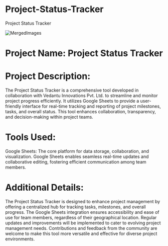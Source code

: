# Project-Status-Tracker
Project Status Tracker

![MergedImages](https://github.com/Khushbooo123/Project-Status-Tracker/assets/52238176/b39d37dd-4c57-4f65-8aad-1dd9429dee92)

# Project Name: Project Status Tracker

# Project Description:

The Project Status Tracker is a comprehensive tool developed in collaboration with Vedantu Innovations Pvt. Ltd. to streamline and monitor project progress efficiently. It utilizes Google Sheets to provide a user-friendly interface for real-time tracking and reporting of project milestones, tasks, and overall status. This tool enhances collaboration, transparency, and decision-making within project teams.

# Tools Used:

Google Sheets: The core platform for data storage, collaboration, and visualization. Google Sheets enables seamless real-time updates and collaborative editing, fostering efficient communication among team members.

# Additional Details:

The Project Status Tracker is designed to enhance project management by offering a centralized hub for tracking tasks, milestones, and overall progress.
The Google Sheets integration ensures accessibility and ease of use for team members, regardless of their geographical location.
Regular updates and improvements will be implemented to cater to evolving project management needs.
Contributions and feedback from the community are welcome to make this tool more versatile and effective for diverse project environments.
